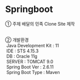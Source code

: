 # Springboot

① 주제
	배달의 민족 Clone Site 제작<br><br>

② 개발환경<br>
	­ Java Development Kit : 11<br>
	­ IDE : STS 4.15.3<br>
	­ DB : Oracle 11g<br>
	­ SERVER : TOMCAT 9.0<br>
	­ Spring Boot Ver : 2.6.11<br>
	­ Spring Boot Type : Maven<br>
